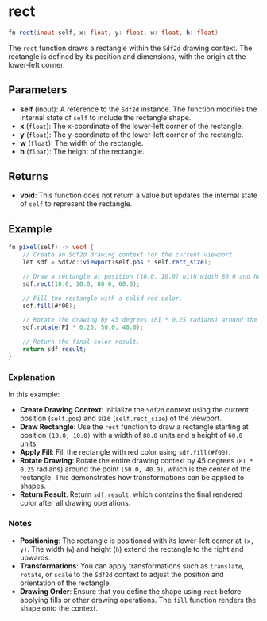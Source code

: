 # rect

```glsl
fn rect(inout self, x: float, y: float, w: float, h: float)
```

The `rect` function draws a rectangle within the `Sdf2d` drawing context. The rectangle is defined by its position and dimensions, with the origin at the lower-left corner.

## Parameters

- **self** (inout): A reference to the `Sdf2d` instance. The function modifies the internal state of `self` to include the rectangle shape.
- **x** (`float`): The x-coordinate of the lower-left corner of the rectangle.
- **y** (`float`): The y-coordinate of the lower-left corner of the rectangle.
- **w** (`float`): The width of the rectangle.
- **h** (`float`): The height of the rectangle.

## Returns

- **void**: This function does not return a value but updates the internal state of `self` to represent the rectangle.

## Example

```glsl
fn pixel(self) -> vec4 {
    // Create an Sdf2d drawing context for the current viewport.
    let sdf = Sdf2d::viewport(self.pos * self.rect_size);

    // Draw a rectangle at position (10.0, 10.0) with width 80.0 and height 60.0.
    sdf.rect(10.0, 10.0, 80.0, 60.0);

    // Fill the rectangle with a solid red color.
    sdf.fill(#f00);

    // Rotate the drawing by 45 degrees (PI * 0.25 radians) around the center of the rectangle.
    sdf.rotate(PI * 0.25, 50.0, 40.0);

    // Return the final color result.
    return sdf.result;
}
```

### Explanation

In this example:

- **Create Drawing Context**: Initialize the `Sdf2d` context using the current position (`self.pos`) and size (`self.rect_size`) of the viewport.
- **Draw Rectangle**: Use the `rect` function to draw a rectangle starting at position `(10.0, 10.0)` with a width of `80.0` units and a height of `60.0` units.
- **Apply Fill**: Fill the rectangle with red color using `sdf.fill(#f00)`.
- **Rotate Drawing**: Rotate the entire drawing context by 45 degrees (`PI * 0.25` radians) around the point `(50.0, 40.0)`, which is the center of the rectangle. This demonstrates how transformations can be applied to shapes.
- **Return Result**: Return `sdf.result`, which contains the final rendered color after all drawing operations.

### Notes

- **Positioning**: The rectangle is positioned with its lower-left corner at `(x, y)`. The width (`w`) and height (`h`) extend the rectangle to the right and upwards.
- **Transformations**: You can apply transformations such as `translate`, `rotate`, or `scale` to the `Sdf2d` context to adjust the position and orientation of the rectangle.
- **Drawing Order**: Ensure that you define the shape using `rect` before applying fills or other drawing operations. The `fill` function renders the shape onto the context.
